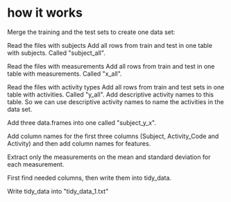 how it works
============

Merge the training and the test sets to create one data set:

Read the files with subjects
Add all rows from train and test in one table with subjects. Called "subject_all".

Read the files with measurements
Add all rows from train and test in one table with measurements. Called "x_all".

Read the files with activity types
Add all rows from train and test sets in one table with activities. Called "y_all".
Add descriptive activity names to this table. So we can use descriptive activity names to name the activities in the data set.

Add three data.frames into one called "subject_y_x".

Add column names for the first three columns (Subject, Activity_Code and Activity) and then add column names for features.

Extract only the measurements on the mean and standard deviation for each measurement.

First find needed columns, then write them into tidy_data.

Write tidy_data into "tidy_data_1.txt"
